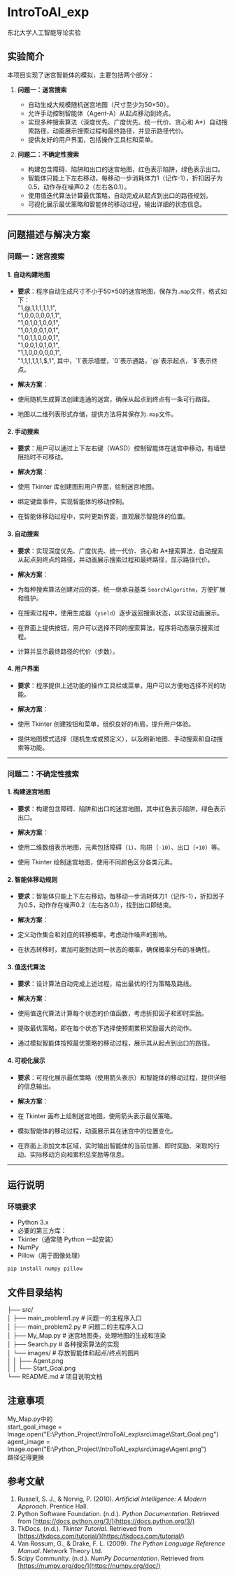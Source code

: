 # IntroToAI_exp
东北大学人工智能导论实验
## 实验简介

本项目实现了迷宫智能体的模拟，主要包括两个部分：

1. **问题一：迷宫搜索**

   - 自动生成大规模随机迷宫地图（尺寸至少为50×50）。
   - 允许手动控制智能体（Agent-A）从起点移动到终点。
   - 实现多种搜索算法（深度优先、广度优先、统一代价、贪心和 A*）自动搜索路径，动画展示搜索过程和最终路径，并显示路径代价。
   - 提供友好的用户界面，包括操作工具栏和菜单。

2. **问题二：不确定性搜索**

   - 构建包含障碍、陷阱和出口的迷宫地图，红色表示陷阱，绿色表示出口。
   - 智能体只能上下左右移动，每移动一步消耗体力1（记作-1），折扣因子为0.5，动作存在噪声0.2（左右各0.1）。
   - 使用值迭代算法计算最优策略，自动完成从起点到出口的路径规划。
   - 可视化展示最优策略和智能体的移动过程，输出详细的状态信息。

---

## 问题描述与解决方案

### 问题一：迷宫搜索

#### 1. 自动构建地图

- **要求**：程序自动生成尺寸不小于50×50的迷宫地图，保存为`.map`文件，格式如下：    
"1,@,1,1,1,1,1,1",    
"1,0,0,0,0,0,1,1",    
"1,0,1,0,1,0,0,1",   
"1,0,1,0,0,1,0,1",   
"1,0,1,1,0,0,0,1",   
"1,0,0,1,0,1,0,1",   
"1,1,0,0,0,0,0,1",   
"1,1,1,1,1,1,$,1",   
其中，`1`表示墙壁，`0`表示通路，`@`表示起点，`$`表示终点。

- **解决方案**：

- 使用随机生成算法创建连通的迷宫，确保从起点到终点有一条可行路径。
- 地图以二维列表形式存储，提供方法将其保存为`.map`文件。

#### 2. 手动搜索

- **要求**：用户可以通过上下左右键（WASD）控制智能体在迷宫中移动，有墙壁阻挡时不可移动。

- **解决方案**：

- 使用 Tkinter 库创建图形用户界面，绘制迷宫地图。
- 绑定键盘事件，实现智能体的移动控制。
- 在智能体移动过程中，实时更新界面，直观展示智能体的位置。

#### 3. 自动搜索

- **要求**：实现深度优先、广度优先、统一代价、贪心和 A*搜索算法，自动搜索从起点到终点的路径，并动画展示搜索过程和最终路径，显示路径代价。

- **解决方案**：

- 为每种搜索算法创建对应的类，统一继承自基类 `SearchAlgorithm`，方便扩展和维护。
- 在搜索过程中，使用生成器（`yield`）逐步返回搜索状态，以实现动画展示。
- 在界面上提供按钮，用户可以选择不同的搜索算法，程序将动态展示搜索过程。
- 计算并显示最终路径的代价（步数）。

#### 4. 用户界面

- **要求**：程序提供上述功能的操作工具栏或菜单，用户可以方便地选择不同的功能。

- **解决方案**：

- 使用 Tkinter 创建按钮和菜单，组织良好的布局，提升用户体验。
- 提供地图模式选择（随机生成或预定义），以及刷新地图、手动搜索和自动搜索等功能。

---

### 问题二：不确定性搜索

#### 1. 构建迷宫地图

- **要求**：构建包含障碍、陷阱和出口的迷宫地图，其中红色表示陷阱，绿色表示出口。

- **解决方案**：

- 使用二维数组表示地图，元素包括障碍（`1`）、陷阱（`-10`）、出口（`+10`）等。
- 使用 Tkinter 绘制迷宫地图，使用不同颜色区分各类元素。

#### 2. 智能体移动规则

- **要求**：智能体只能上下左右移动，每移动一步消耗体力1（记作-1），折扣因子为0.5，动作存在噪声0.2（左右各0.1），找到出口即结束。

- **解决方案**：

- 定义动作集合和对应的转移概率，考虑动作噪声的影响。
- 在状态转移时，累加可能到达同一状态的概率，确保概率分布的准确性。

#### 3. 值迭代算法

- **要求**：设计算法自动完成上述过程，给出最优的行为策略及路线。

- **解决方案**：

- 使用值迭代算法计算每个状态的价值函数，考虑折扣因子和即时奖励。
- 提取最优策略，即在每个状态下选择使预期累积奖励最大的动作。
- 通过模拟智能体按照最优策略的移动过程，展示其从起点到出口的路径。

#### 4. 可视化展示

- **要求**：可视化展示最优策略（使用箭头表示）和智能体的移动过程，提供详细的信息输出。

- **解决方案**：

- 在 Tkinter 画布上绘制迷宫地图，使用箭头表示最优策略。
- 模拟智能体的移动过程，动画展示其在迷宫中的位置变化。
- 在界面上添加文本区域，实时输出智能体的当前位置、即时奖励、采取的行动、实际移动方向和累积总奖励等信息。

---

## 运行说明

### 环境要求

- Python 3.x
- 必要的第三方库：
- Tkinter（通常随 Python 一起安装）
- NumPy
- Pillow（用于图像处理）
 ```bash
 pip install numpy pillow
```
## 文件目录结构    
 
├── src/                       
│   ├── main_problem1.py       # 问题一的主程序入口        
│   ├── main_problem2.py       # 问题二的主程序入口    
│   ├── My_Map.py              # 迷宫地图类，处理地图的生成和渲染    
│   ├── Search.py              # 各种搜索算法的实现    
│   └── images/                # 存放智能体和起点/终点的图片    
│    │   ├── Agent.png    
│     │  └── Start_Goal.png      
└── README.md              # 项目说明文档  

## 注意事项
My_Map.py中的    
start_goal_image = Image.open("E:\Python_Project\IntroToAI_exp\src\image\Start_Goal.png")    
agent_image = Image.open("E:\Python_Project\IntroToAI_exp\src\image\Agent.png")      
路径记得更换

## 参考文献

1. Russell, S. J., & Norvig, P. (2010). *Artificial Intelligence: A Modern Approach*. Prentice Hall.
2. Python Software Foundation. (n.d.). *Python Documentation*. Retrieved from [https://docs.python.org/3/](https://docs.python.org/3/)
3. TkDocs. (n.d.). *Tkinter Tutorial*. Retrieved from [https://tkdocs.com/tutorial/](https://tkdocs.com/tutorial/)
4. Van Rossum, G., & Drake, F. L. (2009). *The Python Language Reference Manual*. Network Theory Ltd.
5. Scipy Community. (n.d.). *NumPy Documentation*. Retrieved from [https://numpy.org/doc/](https://numpy.org/doc/)

